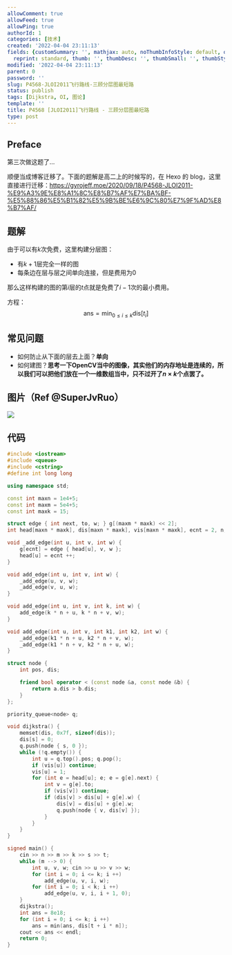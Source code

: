 ```yaml
---
allowComment: true
allowFeed: true
allowPing: true
authorId: 1
categories: [技术]
created: '2022-04-04 23:11:13'
fields: {customSummary: '', mathjax: auto, noThumbInfoStyle: default, outdatedNotice: 'no',
  reprint: standard, thumb: '', thumbDesc: '', thumbSmall: '', thumbStyle: default}
modified: '2022-04-04 23:11:13'
parent: 0
password: ''
slug: P4568-JLOI2011飞行路线-三顾分层图最短路
status: publish
tags: [Dijkstra, OI, 图论]
template: ''
title: P4568 [JLOI2011]飞行路线 - 三顾分层图最短路
type: post
---
```

## Preface

第三次做这题了...

顺便当成博客迁移了。下面的题解是高二上的时候写的，在 Hexo 的 blog，这里直接进行迁移：https://gyrojeff.moe/2020/09/18/P4568-JLOI2011-%E9%A3%9E%E8%A1%8C%E8%B7%AF%E7%BA%BF-%E5%88%86%E5%B1%82%E5%9B%BE%E6%9C%80%E7%9F%AD%E8%B7%AF/

## 题解

由于可以有$k$次免费，这里构建分层图：
- 有$k+1$层完全一样的图
- 每条边在层与层之间单向连接，但是费用为0

那么这样构建的图的第$i$层的$t$点就是免费了$i - 1$次的最小费用。

方程：
$$
    \text {ans} = \min _ {0 \leq i \leq k} \text {dis} [t_i]
$$

## 常见问题

- 如何防止从下面的层去上面？**单向**
- 如何建图？**思考一下OpenCV当中的图像，其实他们的内存地址是连续的，所以我们可以把他们放在一个一维数组当中，只不过开了$n\times k$个点罢了。**

## 图片（Ref @SuperJvRuo）

![](https://cdn.jsdelivr.net/gh/JeffersonQin/blog-asset@latest/usr/picgo/19106.png)

## 代码

```c++
#include <iostream>
#include <queue>
#include <cstring>
#define int long long

using namespace std;

const int maxn = 1e4+5;
const int maxm = 5e4+5;
const int maxk = 15;

struct edge { int next, to, w; } g[(maxm * maxk) << 2];
int head[maxn * maxk], dis[maxn * maxk], vis[maxn * maxk], ecnt = 2, n, m, k, s, t;

void _add_edge(int u, int v, int w) {
	g[ecnt] = edge { head[u], v, w };
	head[u] = ecnt ++;
}

void add_edge(int u, int v, int w) {
	_add_edge(u, v, w);
	_add_edge(v, u, w);
}

void add_edge(int u, int v, int k, int w) {
	add_edge(k * n + u, k * n + v, w);
}

void add_edge(int u, int v, int k1, int k2, int w) {
	_add_edge(k1 * n + u, k2 * n + v, w);
	_add_edge(k1 * n + v, k2 * n + u, w);
}

struct node {
	int pos, dis;

	friend bool operator < (const node &a, const node &b) {
		return a.dis > b.dis;
	}
};

priority_queue<node> q;

void dijkstra() {
	memset(dis, 0x7f, sizeof(dis));
	dis[s] = 0;
	q.push(node { s, 0 });
	while (!q.empty()) {
		int u = q.top().pos; q.pop();
		if (vis[u]) continue;
		vis[u] = 1;
		for (int e = head[u]; e; e = g[e].next) {
			int v = g[e].to;
			if (vis[v]) continue;
			if (dis[v] > dis[u] + g[e].w) {
				dis[v] = dis[u] + g[e].w;
				q.push(node { v, dis[v] });
			}
		}
	}
}

signed main() {
	cin >> n >> m >> k >> s >> t;
	while (m --> 0) {
		int u, v, w; cin >> u >> v >> w;
		for (int i = 0; i <= k; i ++)
			add_edge(u, v, i, w);
		for (int i = 0; i < k; i ++)
			add_edge(u, v, i, i + 1, 0);
	}
	dijkstra();
	int ans = 8e18;
	for (int i = 0; i <= k; i ++)
		ans = min(ans, dis[t + i * n]);
	cout << ans << endl;
	return 0;
}
```
